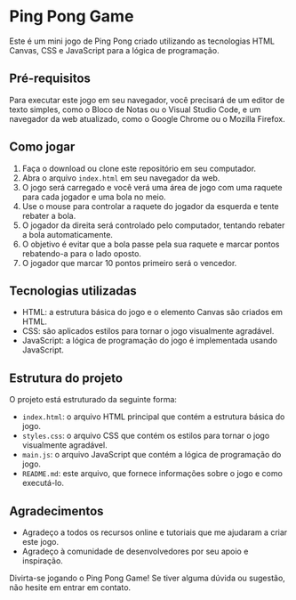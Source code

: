 # Ping Pong Game

Este é um mini jogo de Ping Pong criado utilizando as tecnologias HTML Canvas, CSS e JavaScript para a lógica de programação.

## Pré-requisitos

Para executar este jogo em seu navegador, você precisará de um editor de texto simples, como o Bloco de Notas ou o Visual Studio Code, e um navegador da web atualizado, como o Google Chrome ou o Mozilla Firefox.

## Como jogar

1. Faça o download ou clone este repositório em seu computador.
2. Abra o arquivo `index.html` em seu navegador da web.
3. O jogo será carregado e você verá uma área de jogo com uma raquete para cada jogador e uma bola no meio.
4. Use o mouse para controlar a raquete do jogador da esquerda e tente rebater a bola.
5. O jogador da direita será controlado pelo computador, tentando rebater a bola automaticamente.
6. O objetivo é evitar que a bola passe pela sua raquete e marcar pontos rebatendo-a para o lado oposto.
7. O jogador que marcar 10 pontos primeiro será o vencedor.

## Tecnologias utilizadas

- HTML: a estrutura básica do jogo e o elemento Canvas são criados em HTML.
- CSS: são aplicados estilos para tornar o jogo visualmente agradável.
- JavaScript: a lógica de programação do jogo é implementada usando JavaScript.

## Estrutura do projeto

O projeto está estruturado da seguinte forma:

- `index.html`: o arquivo HTML principal que contém a estrutura básica do jogo.
- `styles.css`: o arquivo CSS que contém os estilos para tornar o jogo visualmente agradável.
- `main.js`: o arquivo JavaScript que contém a lógica de programação do jogo.
- `README.md`: este arquivo, que fornece informações sobre o jogo e como executá-lo.

## Agradecimentos

- Agradeço a todos os recursos online e tutoriais que me ajudaram a criar este jogo.
- Agradeço à comunidade de desenvolvedores por seu apoio e inspiração.

Divirta-se jogando o Ping Pong Game! Se tiver alguma dúvida ou sugestão, não hesite em entrar em contato.
